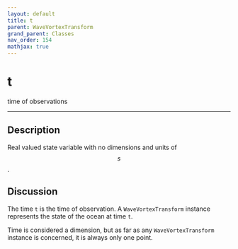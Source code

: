 ```yaml
---
layout: default
title: t
parent: WaveVortexTransform
grand_parent: Classes
nav_order: 154
mathjax: true
---
```


#  t

time of observations


---

## Description
Real valued state variable with no dimensions and units of $$s$$.

## Discussion

The time `t` is the time of observation. A `WaveVortexTransform` instance represents the state of the ocean at time `t`. 

Time is considered a dimension, but as far as any `WaveVortexTransform` instance is concerned, it is always only one point.

